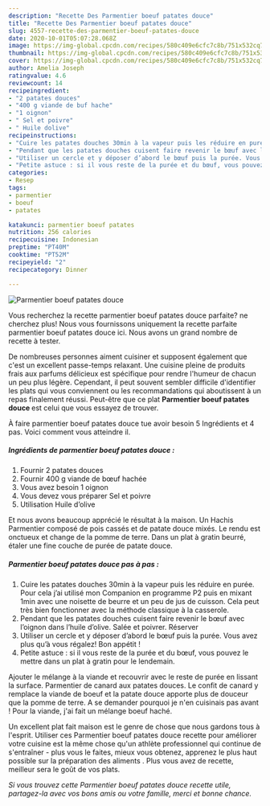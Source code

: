 ```yaml
---
description: "Recette Des Parmentier boeuf patates douce"
title: "Recette Des Parmentier boeuf patates douce"
slug: 4557-recette-des-parmentier-boeuf-patates-douce
date: 2020-10-01T05:07:28.068Z
image: https://img-global.cpcdn.com/recipes/580c409e6cfc7c8b/751x532cq70/parmentier-boeuf-patates-douce-photo-principale-de-la-recette.jpg
thumbnail: https://img-global.cpcdn.com/recipes/580c409e6cfc7c8b/751x532cq70/parmentier-boeuf-patates-douce-photo-principale-de-la-recette.jpg
cover: https://img-global.cpcdn.com/recipes/580c409e6cfc7c8b/751x532cq70/parmentier-boeuf-patates-douce-photo-principale-de-la-recette.jpg
author: Amelia Joseph
ratingvalue: 4.6
reviewcount: 14
recipeingredient:
- "2 patates douces"
- "400 g viande de buf hache"
- "1 oignon"
- " Sel et poivre"
- " Huile dolive"
recipeinstructions:
- "Cuire les patates douches 30min à la vapeur puis les réduire en purée. Pour cela j’ai utilisé mon Companion en programme P2 puis en mixant 1min avec une noisette de beurre et un peu de jus de cuisson. Cela peut très bien fonctionner avec la méthode classique à la casserole."
- "Pendant que les patates douches cuisent faire revenir le bœuf avec l’oignon dans l’huile d’olive. Salée et poivrer. Réserver"
- "Utiliser un cercle et y déposer d’abord le bœuf puis la purée. Vous avez plus qu’à vous régalez! Bon appétit !"
- "Petite astuce : si il vous reste de la purée et du bœuf, vous pouvez le mettre dans un plat à gratin pour le lendemain."
categories:
- Resep
tags:
- parmentier
- boeuf
- patates

katakunci: parmentier boeuf patates 
nutrition: 256 calories
recipecuisine: Indonesian
preptime: "PT40M"
cooktime: "PT52M"
recipeyield: "2"
recipecategory: Dinner

---
```



![Parmentier boeuf patates douce](https://img-global.cpcdn.com/recipes/580c409e6cfc7c8b/751x532cq70/parmentier-boeuf-patates-douce-photo-principale-de-la-recette.jpg)

Vous recherchez la recette parmentier boeuf patates douce parfaite? ne cherchez plus! Nous vous fournissons uniquement la recette parfaite parmentier boeuf patates douce ici. Nous avons un grand nombre de recette à tester.

De nombreuses personnes aiment cuisiner et supposent également que c'est un excellent passe-temps relaxant. Une cuisine pleine de produits frais aux parfums délicieux est spécifique pour rendre l'humeur de chacun un peu plus légère. Cependant, il peut souvent sembler difficile d'identifier les plats qui vous conviennent ou les recommandations qui aboutissent à un repas finalement réussi. Peut-être que ce plat <strong> Parmentier boeuf patates douce </strong> est celui que vous essayez de trouver.

<!--inarticleads1-->

À faire parmentier boeuf patates douce tue avoir besoin 5 Ingrédients et 4 pas. Voici comment vous atteindre il.

##### Ingrédients de parmentier boeuf patates douce :

1. Fournir 2 patates douces
1. Fournir 400 g viande de bœuf hachée
1. Vous avez besoin 1 oignon
1. Vous devez vous préparer  Sel et poivre
1. Utilisation  Huile d’olive


Et nous avons beaucoup apprécié le résultat à la maison. Un Hachis Parmentier composé de pois cassés et de patate douce mixés. Le rendu est onctueux et change de la pomme de terre. Dans un plat à gratin beurré, étaler une fine couche de purée de patate douce. 

<!--inarticleads2-->

##### Parmentier boeuf patates douce pas à pas :

1. Cuire les patates douches 30min à la vapeur puis les réduire en purée. Pour cela j’ai utilisé mon Companion en programme P2 puis en mixant 1min avec une noisette de beurre et un peu de jus de cuisson. Cela peut très bien fonctionner avec la méthode classique à la casserole.
1. Pendant que les patates douches cuisent faire revenir le bœuf avec l’oignon dans l’huile d’olive. Salée et poivrer. Réserver
1. Utiliser un cercle et y déposer d’abord le bœuf puis la purée. Vous avez plus qu’à vous régalez! Bon appétit !
1. Petite astuce : si il vous reste de la purée et du bœuf, vous pouvez le mettre dans un plat à gratin pour le lendemain.


Ajouter le mélange à la viande et recouvrir avec le reste de purée en lissant la surface. Parmentier de canard aux patates douces. Le confit de canard y remplace la viande de boeuf et la patate douce apporte plus de douceur que la pomme de terre. A se demander pourquoi je n&#39;en cuisinais pas avant ! Pour la viande, j&#39;ai fait un mélange boeuf haché. 

<!--inarticleads1-->

<p>
Un excellent plat fait maison est le genre de chose que nous gardons tous à l'esprit. Utiliser ces Parmentier boeuf patates douce recette pour améliorer votre cuisine est la même chose qu'un athlète professionnel qui continue de s'entraîner - plus vous le faites, mieux vous obtenez, apprenez le plus haut possible sur la préparation des aliments . Plus vous avez de recette, meilleur sera le goût de vos plats.
</p>

<p>
<i>Si vous trouvez cette Parmentier boeuf patates douce recette utile, partagez-la avec vos bons amis ou votre famille, merci et bonne chance.</i>
</p>

